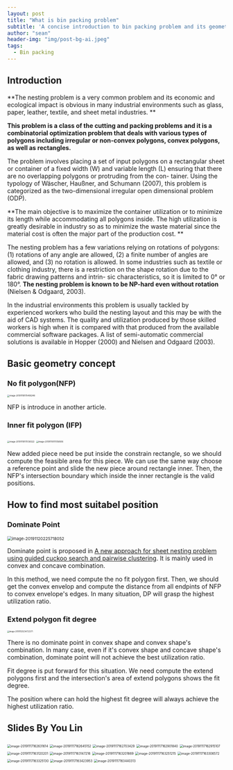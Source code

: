 ```yaml
---
layout: post
title: "What is bin packing problem"
subtitle: 'A concise introduction to bin packing problem and its geometrical method'
author: "sean"
header-img: "img/post-bg-ai.jpeg"
tags:
  - Bin packing
---
```


## Introduction

**The nesting problem is a very common problem and its economic and ecological impact is obvious in many industrial environments such as glass, paper, leather, textile, and sheet metal industries. **

**This problem is a class of the cutting and packing problems and it is a combinatorial optimization problem that deals with various types of polygons including irregular or non-convex polygons, convex polygons, as well as rectangles.** 

The problem involves placing a set of input polygons on a rectangular sheet or container of a fixed width (W) and variable length (L) ensuring that there are no overlapping polygons or protruding from the con- tainer. Using the typology of Wäscher, Haußner, and Schumann (2007), this problem is categorized as the two-dimensional irregular open dimensional problem (ODP). 

**The main objective is to maximize the container utilization or to minimize its length while accommodating all polygons inside. The high utilization is greatly desirable in industry so as to minimize the waste material since the material cost is often the major part of the production cost. **

The nesting problem has a few variations relying on rotations of polygons: (1) rotations of any angle are allowed, (2) a finite number of angles are allowed, and (3) no rotation is allowed. In some industries such as textile or clothing industry, there is a restriction on the shape rotation due to the fabric drawing patterns and intrin- sic characteristics, so it is limited to 0° or 180°. **The nesting problem is known to be NP-hard even without rotation** (Nielsen & Odgaard, 2003).

In the industrial environments this problem is usually tackled by experienced workers who build the nesting layout and this may be with the aid of CAD systems. The quality and utilization produced by those skilled workers is high when it is compared with that produced from the available commercial software packages. A list of semi-automatic commercial solutions is available in Hopper (2000) and Nielsen and Odgaard (2003). 



## Basic geometry concept

### No fit polygon(NFP)

<img src="https://tva1.sinaimg.cn/large/006y8mN6gy1g93hz0iawhj317b0u0q8z.jpg" alt="image-20191119175406248" style="zoom:33%;" />

NFP is introduce in another article.

### Inner fit polygon (IFP)

<img src="https://tva1.sinaimg.cn/large/006y8mN6gy1g93hwg9ae1j31ck0u0aiz.jpg" alt="image-20191119175138322" style="zoom:33%;" />



<img src="https://tva1.sinaimg.cn/large/006y8mN6gy1g93hwt1cyoj31gg0u01cn.jpg" alt="image-20191119175158506" style="zoom:33%;" />

New added piece need be put inside the constrain rectangle, so we should compute the feasible area for this piece. We can use the same way choose a reference point and slide the new piece around rectangle inner. Then, the NFP's intersection boundary which inside the inner rectangle is the valid positions.

## How to find most suitabel position

### Dominate Point

<img src="https://tva1.sinaimg.cn/large/006y8mN6gy1g94wcumyxaj31cm0gstc7.jpg" alt="image-20191120225718052" style="zoom:67%;" />

Dominate point is proposed in [A new approach for sheet nesting problem using guided cuckoo search and pairwise clustering](https://www.sciencedirect.com/science/article/pii/S0377221713005080). It is mainly used in convex and concave combination.

In this method, we need compute the no fit polygon first. Then, we should get the convex envelop and compute the distance from all endpints of NFP to convex envelope's edges. In many situation, DP will grasp the highest utilization ratio.



### Extend polygon fit degree

<img src="https://tva1.sinaimg.cn/large/006y8mN6gy1g94xuars3kj313c0i644h.jpg" alt="image-20191120234722371" style="zoom:30%;" />

There is no dominate point in convex shape and convex shape's combination. In many case, even if it's convex shape and concave shape's combination, dominate point will not achieve the best utilization ratio.

Fit degree is put forward for this situation. We need compute the extend polygons first and the intersection's area of extend polygons shows the fit degree.

The position where can hold the highest fit degree will always achieve the highest utilization ratio.

## Slides By You Lin

<img src="https://tva1.sinaimg.cn/large/006y8mN6gy1g91479zhamj31900oy7i4.jpg" alt="image-20191117162631614" style="zoom:50%;" />

<img src="https://tva1.sinaimg.cn/large/006y8mN6gy1g9147i7831j31660oyagm.jpg" alt="image-20191117162645152" style="zoom:50%;" />

<img src="https://tva1.sinaimg.cn/large/006y8mN6gy1g9147tz6agj316c0m8aft.jpg" alt="image-20191117162703429" style="zoom:50%;" />

<img src="https://tva1.sinaimg.cn/large/006y8mN6gy1g9149w3k1wj30wi0naq7d.jpg" alt="image-20191117162901840" style="zoom:50%;" />

<img src="https://tva1.sinaimg.cn/large/006y8mN6gy1g914a4hrqpj31000o445s.jpg" alt="image-20191117162915107" style="zoom:50%;" />

<img src="https://tva1.sinaimg.cn/large/006y8mN6gy1g914ca9mv2j30qy0ksdl9.jpg" alt="image-20191117163120201" style="zoom:50%;" />

<img src="https://tva1.sinaimg.cn/large/006y8mN6gy1g914cr12tbj312k0pc43x.jpg" alt="image-20191117163147216" style="zoom:50%;" />

<img src="https://tva1.sinaimg.cn/large/006y8mN6gy1g914d0flq1j310y0o67ah.jpg" alt="image-20191117163201669" style="zoom:50%;" />

<img src="https://tva1.sinaimg.cn/large/006y8mN6gy1g914dw9pgwj314s0p2qd6.jpg" alt="image-20191117163251215" style="zoom:50%;" />



<img src="https://tva1.sinaimg.cn/large/006y8mN6gy1g914e4i0qqj31540oggtz.jpg" alt="image-20191117163306572" style="zoom:50%;" />



<img src="https://tva1.sinaimg.cn/large/006y8mN6gy1g914egehu3j315a0m40zk.jpg" alt="image-20191117163325130" style="zoom:50%;" />



<img src="https://tva1.sinaimg.cn/large/006y8mN6gy1g914fgop0yj316u0kwdlt.jpg" alt="image-20191117163423953" style="zoom:50%;" />



<img src="https://tva1.sinaimg.cn/large/006y8mN6gy1g914frlmdpj315m0l8gpf.jpg" alt="image-20191117163440313" style="zoom:50%;" />

